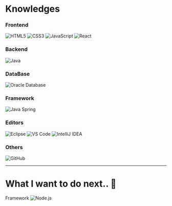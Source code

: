 <!--
**Myriam-Bora/Myriam-Bora** is a ✨ _special_ ✨ repository because its `README.md` (this file) appears on your GitHub profile.

Here are some ideas to get you started:

- 🔭 I’m currently working on ...
- 🌱 I’m currently learning ...
- 👯 I’m looking to collaborate on ...
- 🤔 I’m looking for help with ...
- 💬 Ask me about ...
- 📫 How to reach me: ...
- 😄 Pronouns: ...
- ⚡ Fun fact: ...
-->

# Knowledges

### Frontend
	
![HTML5](https://img.shields.io/badge/-HTML5-%23E44D27?style=flat-square&logo=html5&logoColor=ffffff)
![CSS3](https://img.shields.io/badge/-CSS3-%231572B6?style=flat-square&logo=css3)
![JavaScript](https://img.shields.io/badge/-JavaScript-%23F7DF1C?style=flat-square&logo=javascript&logoColor=000000&labelColor=%23F7DF1C&color=%23FFCE5A)
![React](https://img.shields.io/badge/-React-222222?style=flat&logo=React&logoColor=61DAFB)
				

### Backend
![Java](http://img.shields.io/badge/-Java-007396?style=flat-square&logo=java&logoColor=ffffff)


### DataBase
![Oracle Database](http://img.shields.io/badge/-Oracle-DD0031?style=flat-square&logo=oracle)


### Framework	
![Java Spring](https://img.shields.io/badge/-Spring-222222?style=flat&logo=spring&logoColor=6DB33F)
 


### Editors
![Eclipse](http://img.shields.io/badge/-Eclipse-000000?style=flat-square&logo=eclipse&logoColor=4641D9)
![VS Code](http://img.shields.io/badge/-VS%20Code-007ACC?style=flat-square&logo=visual-studio-code)
![IntelliJ IDEA](http://img.shields.io/badge/-IntelliJ%20IDEA-000000?style=flat-square&logo=intellij-idea&logoColor=ffffff)

	
### Others	
![GitHub](https://img.shields.io/badge/-GitHub-181717?style=flat-square&logo=github)


------------------- 

# What I want to do next.. 📖
 Framework 
 ![Node.js](https://img.shields.io/badge/-Node.js-222222?style=flat&logo=node.js&logoColor=339933)


<!--
 ![Vue.js](https://img.shields.io/badge/-Vue.js-222222?style=flat&logo=vue.js&logoColor=0B7903)
![Debian](http://img.shields.io/badge/-Debian-A81D33?style=flat-square&logo=debian&logoColor=ffffff)
-->

